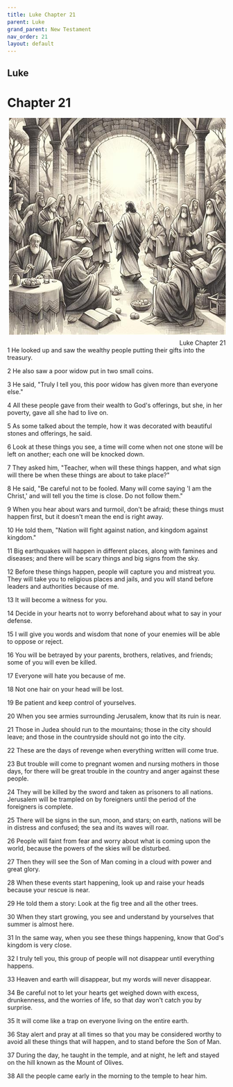 ```yaml
---
title: Luke Chapter 21
parent: Luke
grand_parent: New Testament
nav_order: 21
layout: default
---
```


## Luke

# Chapter 21

<div style="clear: both; text-align: right;">
    <img src="/assets/Image/Luke/500/21.jpg" alt="Luke Chapter 21" class="chapter-image" style="max-width: 100%; height: auto; float: right; margin: 0 0 10px 10px; padding-left: 10%;">
    <figcaption style="font-size: 14px;">Luke Chapter 21</figcaption>
</div>
1 He looked up and saw the wealthy people putting their gifts into the treasury.

2 He also saw a poor widow put in two small coins.

3 He said, "Truly I tell you, this poor widow has given more than everyone else."

4 All these people gave from their wealth to God's offerings, but she, in her poverty, gave all she had to live on.

5 As some talked about the temple, how it was decorated with beautiful stones and offerings, he said.

6 Look at these things you see, a time will come when not one stone will be left on another; each one will be knocked down.

7 They asked him, "Teacher, when will these things happen, and what sign will there be when these things are about to take place?"

8 He said, "Be careful not to be fooled. Many will come saying 'I am the Christ,' and will tell you the time is close. Do not follow them."

9 When you hear about wars and turmoil, don't be afraid; these things must happen first, but it doesn't mean the end is right away.

10 He told them, "Nation will fight against nation, and kingdom against kingdom."

11 Big earthquakes will happen in different places, along with famines and diseases; and there will be scary things and big signs from the sky.

12 Before these things happen, people will capture you and mistreat you. They will take you to religious places and jails, and you will stand before leaders and authorities because of me.

13 It will become a witness for you.

14 Decide in your hearts not to worry beforehand about what to say in your defense.

15 I will give you words and wisdom that none of your enemies will be able to oppose or reject.

16 You will be betrayed by your parents, brothers, relatives, and friends; some of you will even be killed.

17 Everyone will hate you because of me.

18 Not one hair on your head will be lost.

19 Be patient and keep control of yourselves.

20 When you see armies surrounding Jerusalem, know that its ruin is near.

21 Those in Judea should run to the mountains; those in the city should leave; and those in the countryside should not go into the city.

22 These are the days of revenge when everything written will come true.

23 But trouble will come to pregnant women and nursing mothers in those days, for there will be great trouble in the country and anger against these people.

24 They will be killed by the sword and taken as prisoners to all nations. Jerusalem will be trampled on by foreigners until the period of the foreigners is complete.

25 There will be signs in the sun, moon, and stars; on earth, nations will be in distress and confused; the sea and its waves will roar.

26 People will faint from fear and worry about what is coming upon the world, because the powers of the skies will be disturbed.

27 Then they will see the Son of Man coming in a cloud with power and great glory.

28 When these events start happening, look up and raise your heads because your rescue is near.

29 He told them a story: Look at the fig tree and all the other trees.

30 When they start growing, you see and understand by yourselves that summer is almost here.

31 In the same way, when you see these things happening, know that God's kingdom is very close.

32 I truly tell you, this group of people will not disappear until everything happens.

33 Heaven and earth will disappear, but my words will never disappear.

34 Be careful not to let your hearts get weighed down with excess, drunkenness, and the worries of life, so that day won't catch you by surprise.

35 It will come like a trap on everyone living on the entire earth.

36 Stay alert and pray at all times so that you may be considered worthy to avoid all these things that will happen, and to stand before the Son of Man.

37 During the day, he taught in the temple, and at night, he left and stayed on the hill known as the Mount of Olives.

38 All the people came early in the morning to the temple to hear him.


